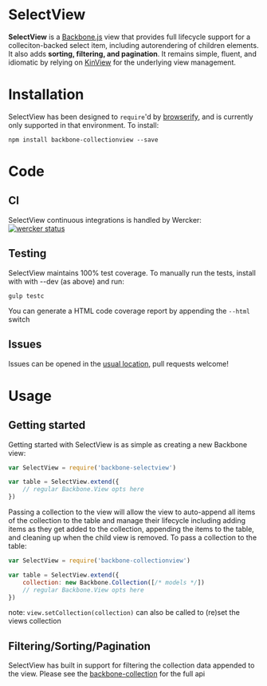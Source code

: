 # SelectView
**SelectView** is a [Backbone.js](http://backbonejs.org/) view that provides full 
lifecycle support for a colleciton-backed select item, including autorendering of children elements.
It also adds **sorting, filtering, and pagination**. It remains 
simple, fluent, and idiomatic by relying on [KinView](https://github.com/mbrevda/backbone-kinview)
for the underlying view management.

# Installation

SelectView has been designed to `require`'d by [browserify](http://browserify.org/),
and is currently only supported in that environment. To install:

```
npm install backbone-collectionview --save
```

# Code

## CI
SelectView continuous integrations is handled by Wercker:
[![wercker status](https://app.wercker.com/status/171dca4520f12b89235931894ea23b00/s "wercker status")](https://app.wercker.com/project/bykey/171dca4520f12b89235931894ea23b00)

## Testing
SelectView maintains 100% test coverage. To manually run the tests, install with with --dev (as above) and run:

```
gulp testc
```

You can generate a HTML code coverage report by appending the `--html` switch

## Issues
Issues can be opened in the [usual location](https://github.com/mbrevda/backbone-selectview/issues), pull requests welcome!

# Usage
 
## Getting started
Getting started with SelectView is as simple as creating a new Backbone view:

```js
var SelectView = require('backbone-selectview')

var table = SelectView.extend({
    // regular Backbone.View opts here
})

```

Passing a collection to the view will allow the view to auto-append all items of the collection to the table and manage their lifecycle including adding items as they get added to the collection, appending the items to the table, and cleaning up when the child view is removed. To pass a collection to the table:

```js
var SelectView = require('backbone-collectionview')

var table = SelectView.extend({
    collection: new Backbone.Collection([/* models */])
    // regular Backbone.View opts here
})
```
note: `view.setCollection(collection)` can also be called to (re)set the views collection

## Filtering/Sorting/Pagination

SelectView has built in support for filtering the collection data appended to the view.
Please see the [backbone-collection](https://github.com/mbrevda/backbone-collectionview)
for the full api
